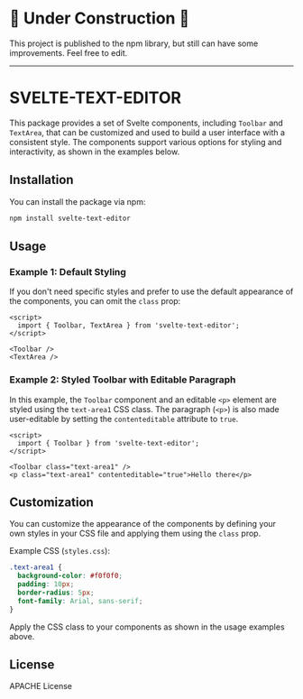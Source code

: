 # 🚧 Under Construction 🚧

This project is published to the npm library, but still can have some improvements. Feel free to edit.


---

# SVELTE-TEXT-EDITOR

This package provides a set of Svelte components, including `Toolbar` and `TextArea`, that can be customized and used to build a user interface with a consistent style. The components support various options for styling and interactivity, as shown in the examples below.

## Installation

You can install the package via npm:

```bash
npm install svelte-text-editor
```

## Usage

### Example 1: Default Styling

If you don't need specific styles and prefer to use the default appearance of the components, you can omit the `class` prop:

```svelte
<script>
  import { Toolbar, TextArea } from 'svelte-text-editor';
</script>

<Toolbar />
<TextArea />
```

### Example 2: Styled Toolbar with Editable Paragraph

In this example, the `Toolbar` component and an editable `<p>` element are styled using the `text-area1` CSS class. The paragraph (`<p>`) is also made user-editable by setting the `contenteditable` attribute to `true`.

```svelte
<script>
  import { Toolbar } from 'svelte-text-editor';
</script>

<Toolbar class="text-area1" />
<p class="text-area1" contenteditable="true">Hello there</p>
```

## Customization

You can customize the appearance of the components by defining your own styles in your CSS file and applying them using the `class` prop.

Example CSS (`styles.css`):

```css
.text-area1 {
  background-color: #f0f0f0;
  padding: 10px;
  border-radius: 5px;
  font-family: Arial, sans-serif;
}
```

Apply the CSS class to your components as shown in the usage examples above.

## License

APACHE License